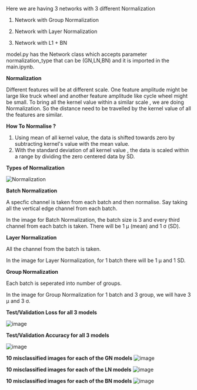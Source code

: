 Here we are having 3 networks with 3 different Normalization


1. Network with Group Normalization

2. Network with Layer Normalization

3. Network with L1 + BN


model.py has the Network class which accepts parameter normalization_type that can be (GN,LN,BN) and it is imported in the main.ipynb.


**Normalization**

Different features will be at different scale. One feature amplitude might be large like truck wheel and another feature amplitude like cycle wheel might be small.
To bring all the kernel value within a similar scale , we are doing Normalization. So the distance need to be travelled by the kernel value of all the features are similar.

**How To Normalise ?**

1. Using mean of all kernel value, the data is shifted towards zero by subtracting  kernel's value with the mean value. 
2. With the standard deviation of all kernel value , the data is scaled within a range by dividing the zero centered data  by SD.

**Types of Normalization**

![Normalization](https://user-images.githubusercontent.com/52197131/215227352-4e8d167a-e204-4303-913a-f47cee2e3a6c.png)

**Batch Normalization**

A specfic channel is taken from each batch and then normalise. Say taking all the vertical edge channel from each batch.

In the image for Batch Normalization, the batch size is 3 and every third channel from each batch is taken. There will be 1 µ (mean) and 1 σ (SD).

**Layer Normalization**

All the channel from the batch is taken.

In the image for Layer Normalization, for 1 batch there will be 1 µ and 1 SD.

**Group Normalization**

Each batch is seperated into number of groups.

In the image for Group Normalization for 1 batch and 3 group, we will have 3 µ and 3 σ.


**Test/Validation Loss for all 3 models**

![image](https://user-images.githubusercontent.com/52197131/215230890-eeb2e93f-ee5c-4833-a31d-8e7b63c0ca0a.png)


**Test/Validation Accuracy for all 3 models**

![image](https://user-images.githubusercontent.com/52197131/215231169-e5665f53-d502-42c3-aa1c-501ea08f8973.png)



**10 misclassified images for each of the GN models**
![image](https://user-images.githubusercontent.com/52197131/215231811-128a2c6b-0acc-488a-911b-2a8e17d4950e.png)

**10 misclassified images for each of the LN models**
![image](https://user-images.githubusercontent.com/52197131/215231856-cf803eb9-e44e-4454-8d77-6d08cc622b1c.png)


**10 misclassified images for each of the BN models**
![image](https://user-images.githubusercontent.com/52197131/215231875-d36a950c-e745-4868-8689-44023afee2fb.png)







